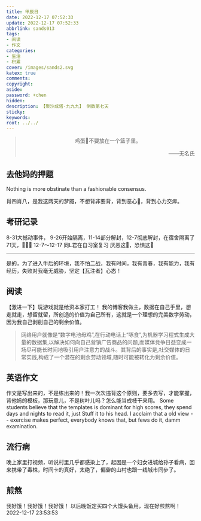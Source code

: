 ```yaml
---
title: 甲辰日
date: 2022-12-17 07:52:33
update: 2022-12-17 07:52:33
abbrlink: sands013
tags:
- 阅读
- 作文
categories:
- 生活
- 积累
cover: /images/sands2.svg
katex: true
comments:
copyright:
aside: 
password: +chen
hidden:
description: 【聚沙成塔·九九九】 倒数第七天
sticky: 
keywords:
root: ../../
---
```


> <center>鸡蛋🥚不要放在一个篮子里。</center>
> <p align="right">——无名氏</p>
## 去他妈的押题
Nothing is more obstinate than a fashionable consensus.

肖四肖八，是我这两天的梦魇，不想背非要背，背到恶心🤢，背到心力交瘁。
## 考研记录
8-31大撼动事件，
9-26开始隔离，11-14部分解封，12-7彻底解封，在宿舍隔离了71天，🐶🌞🏫
12-7～12-17 同L君在自习室复习
厌恶这🏫，恐惧这🏫

----
是的，为了进入牛后的环境，我不怕二战，我有时间，我有青春，我有能力，我有经历，失败对我毫无威胁，坚定【瓦注者】心态！

## 阅读
【激进一下】玩游戏就是给资本家打工！
我的博客我做主，数据在自己手里，想走就走，想留就留，所创造的价值为自己所有，这就是一个理想的完美数字劳动，因为我自己剥削自己的剩余价值。
> 网络用户就像是“数字电池母鸡”,在行动电话上“啄食”,为机器学习程式生成大量的数据集,以解决如何向自己营销广告商品的问题,而媒体竞争日益变成一场尽可能长时间地吸引用户注意力的战斗。其背后的事实是,社交媒体的日常实践,构成了一个潜在的剩余劳动领域,随时可能被转化为剩余价值。

## 英语作文
作文是写出来的，不是练出来的！我一次次违背这个原则，要多去写，才能掌握，背他妈的模板，那玩意儿，不是树叶儿吗？怎么能当成枝干来用。
Some students believe that the templates is dominant for high scores, they spend days and nights to read it, just Stuff it to his head.
I acclaim that a old view -- exercise makes perfect, everybody knows that, but fews do it, damm examination.

## 流行病
晚上家里打视频，听说村里几乎都感染上了，起因是一个妇女进城给孙子看病，回来携带了毒株，时间卡的真好，太绝了，偏僻的山村也跟一线城市同步了。

## 煎熬
我好饿！我好饿！我好饿！
以后晚饭定买四个大馒头备用，现在好煎熬啊！
2022-12-17 23:53:53
